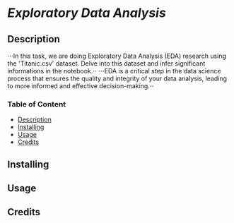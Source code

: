 # *Exploratory Data Analysis*

## Description
⋅⋅⋅In this task, we are doing Exploratory Data Analysis (EDA) research using the 'Titanic.csv' dataset. Delve into this dataset and infer significant informations in the notebook.⋅⋅
⋅⋅⋅EDA is a critical step in the data science process that ensures the quality and integrity of your data analysis, leading to more informed and effective decision-making.⋅⋅

### Table of Content
* [Description](https://github.com/Chadlar/codingTasks/blob/main/README.md#description)   
* [Installing](https://github.com/Chadlar/codingTasks/blob/main/README.md#installing)   
* [Usage](https://github.com/Chadlar/codingTasks/blob/main/README.md#usage)   
* [Credits](https://github.com/Chadlar/codingTasks/blob/main/README.md#credits)   


## Installing


## Usage 


## Credits
